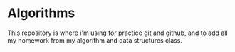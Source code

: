 # Algorithms
This repository is where i'm using for practice git and github, and to add all my homework from my algorithm and data structures class.
